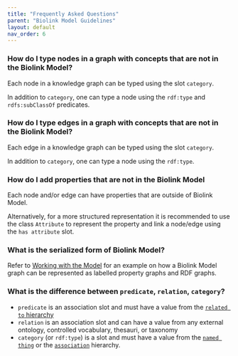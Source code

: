 ```yaml
---
title: "Frequently Asked Questions"
parent: "Biolink Model Guidelines"
layout: default
nav_order: 6
---
```


### How do I type nodes in a graph with concepts that are not in the Biolink Model?

Each node in a knowledge graph can be typed using the slot `category`.

In addition to `category`, one can type a node using the `rdf:type` and `rdfs:subClassOf` predicates.


### How do I type edges in a graph with concepts that are not in the Biolink Model?

Each edge in a knowledge graph can be typed using the slot `category`.

In addition to `category`, one can type a node using the `rdf:type`.


### How do I add properties that are not in the Biolink Model

Each node and/or edge can have properties that are outside of Biolink Model. 

Alternatively, for a more structured representation it is recommended to use the class `Attribute` to represent the property and link a node/edge using the `has attribute` slot.

### What is the serialized form of Biolink Model?

Refer to [Working with the Model](working-with-the-model.md) for an example on how a Biolink Model graph can be represented as labelled property graphs and RDF graphs.

### What is the difference between `predicate`, `relation`, `category`?

- `predicate` is an association slot and must have a value from the [`related to` hierarchy](https://biolink.github.io/biolink-model/docs/related_to)
- `relation` is an association slot and can have a value from any external ontology, controlled vocabulary, thesauri, or taxonomy
- `category` (or `rdf:type`) is a slot and must have a value from the [`named thing`](https://biolink.github.io/biolink-model/docs/NamedThing)
or the [`association`](https://biolink.github.io/biolink-model/docs/Association) hierarchy.

